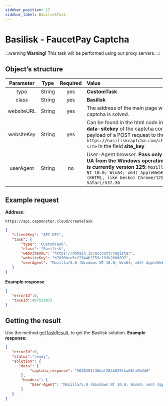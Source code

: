 ```yaml
---
sidebar_position: 17
sidebar_label: BasiliskTask
---
```

# Basilisk - FaucetPay Captcha
:::warning **Warning!**
This task will be performed using our proxy servers.
:::
## **Object’s structure**
|**Parameter**|**Type**|**Required**|**Value**|
| :-: | :-: | :-: | :- | 
|type|String|yes|**CustomTask**|
|class|String|yes|**Basilisk**|
|websiteURL|String|yes|The address of the main page where the captcha is solved.|
|websiteKey|String|yes|Can be found in the html code in the attribute **data-sitekey** of the captcha container or in the payload of a POST request to the `https://basiliskcaptcha.com/challenge/check-site` in the field **site_key**|
|userAgent|String|no|User-Agent browser. **Pass only the current UA from the Windows operating system. This is currently version 125**: `Mozilla/5.0 (Windows NT 10.0; Win64; x64) AppleWebKit/537.36 (KHTML, like Gecko) Chrome/125.0.0.0 Safari/537.36`|
## **Example request**
**Address:** 
```http
https://api.capmonster.cloud/createTask
```
```json
{
   "clientKey": "API_KEY",
   "task": {
       "type": "CustomTask",
       "class": "Basilisk",
       "websiteURL": "https://domain.io/account/register",
       "websiteKey": "b7890hre5cf2544b2759c19fb2600897",
       "userAgent": "Mozilla/5.0 (Windows NT 10.0; Win64; x64) AppleWebKit/537.36 (KHTML, like Gecko) Chrome/125.0.0.0 Safari/537.36"
   }
}
```
**Example response**
```json
{
   "errorId":0,
   "taskId":407533072
}
```
## **Getting the result**
Use the method [getTaskResult](../api/methods/get-task-result.md), to get the Basilisk solution.
**Example response:**
```json
{
   "errorId":0,
   "status":"ready",
   "solution": {
      "data": {
           "captcha_response": "5620301f30daf284b829fba66fa9b3d0"
       },
       "headers": {
           "User-Agent": "Mozilla/5.0 (Windows NT 10.0; Win64; x64) AppleWebKit/537.36 (KHTML, like Gecko) Chrome/125.0.0.0 Safari/537.36"
       }
   }
}
```
